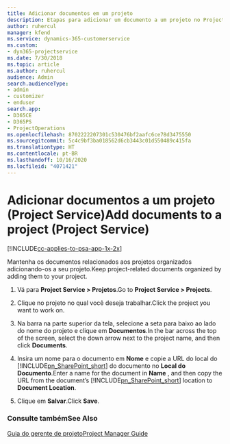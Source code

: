 ```yaml
---
title: Adicionar documentos em um projeto
description: Etapas para adicionar um documento a um projeto no Project Service
author: ruhercul
manager: kfend
ms.service: dynamics-365-customerservice
ms.custom:
- dyn365-projectservice
ms.date: 7/30/2018
ms.topic: article
ms.author: ruhercul
audience: Admin
search.audienceType:
- admin
- customizer
- enduser
search.app:
- D365CE
- D365PS
- ProjectOperations
ms.openlocfilehash: 8702222207301c530476bf2aafc6ce78d3475550
ms.sourcegitcommit: 5c4c9bf3ba018562d6cb3443c01d550489c415fa
ms.translationtype: HT
ms.contentlocale: pt-BR
ms.lasthandoff: 10/16/2020
ms.locfileid: "4071421"
---
```

# <a name="add-documents-to-a-project-project-service"></a><span data-ttu-id="41e87-103">Adicionar documentos a um projeto (Project Service)</span><span class="sxs-lookup"><span data-stu-id="41e87-103">Add documents to a project (Project Service)</span></span>

[!INCLUDE[cc-applies-to-psa-app-1x-2x](../includes/cc-applies-to-psa-app-1x-2x.md)]

<span data-ttu-id="41e87-104">Mantenha os documentos relacionados aos projetos organizados adicionando-os a seu projeto.</span><span class="sxs-lookup"><span data-stu-id="41e87-104">Keep project-related documents organized by adding them to your project.</span></span>  
  
1. <span data-ttu-id="41e87-105">Vá para **Project Service > Projetos**.</span><span class="sxs-lookup"><span data-stu-id="41e87-105">Go to **Project Service > Projects**.</span></span>  
  
2. <span data-ttu-id="41e87-106">Clique no projeto no qual você deseja trabalhar.</span><span class="sxs-lookup"><span data-stu-id="41e87-106">Click the project you want to work on.</span></span>  
  
3. <span data-ttu-id="41e87-107">Na barra na parte superior da tela, selecione a seta para baixo ao lado do nome do projeto e clique em **Documentos**.</span><span class="sxs-lookup"><span data-stu-id="41e87-107">In the bar across the top of the screen, select the down arrow next to the project name, and then click **Documents**.</span></span>  
  
4. <span data-ttu-id="41e87-108">Insira um nome para o documento em **Nome** e copie a URL do local do [!INCLUDE[pn_SharePoint_short](../includes/pn-sharepoint-short.md)] do documento no **Local do Documento**.</span><span class="sxs-lookup"><span data-stu-id="41e87-108">Enter a name for the document in **Name** ,  and then copy the URL from the document’s [!INCLUDE[pn_SharePoint_short](../includes/pn-sharepoint-short.md)] location to **Document Location**.</span></span>  
  
5. <span data-ttu-id="41e87-109">Clique em **Salvar**.</span><span class="sxs-lookup"><span data-stu-id="41e87-109">Click **Save**.</span></span>  
  
### <a name="see-also"></a><span data-ttu-id="41e87-110">Consulte também</span><span class="sxs-lookup"><span data-stu-id="41e87-110">See Also</span></span>  
 [<span data-ttu-id="41e87-111">Guia do gerente de projeto</span><span class="sxs-lookup"><span data-stu-id="41e87-111">Project Manager Guide</span></span>](../psa/project-manager-guide.md)
